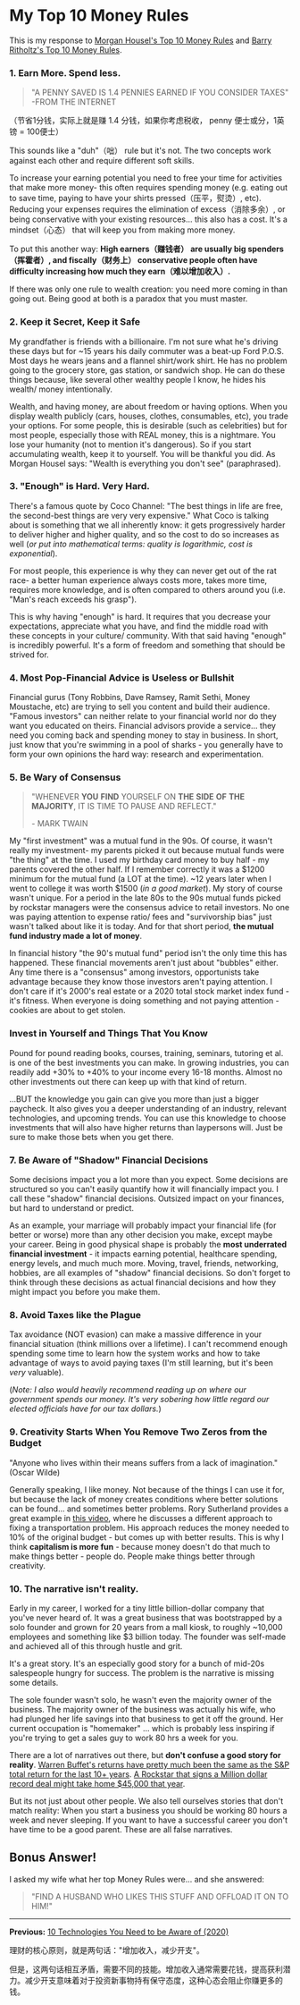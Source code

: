 
# My Top 10 Money Rules


This is my response to [Morgan Housel's Top 10 Money Rules](https://www.collaborativefund.com/blog/$/) and [Barry Ritholtz's Top 10 Money Rules](https://ritholtz.com/2021/07/top-10-rules-for-money/).

### 1. Earn More. Spend less.

> "A PENNY SAVED IS 1.4 PENNIES EARNED IF YOU CONSIDER TAXES" -FROM THE INTERNET

（节省1分钱，实际上就是赚 1.4 分钱，如果你考虑税收， penny 便士或分，1英镑 = 100便士）

This sounds like a "duh"（咄） rule but it's not. The two concepts work against each other and require different soft skills.

To increase your earning potential you need to free your time for activities that make more money- this often requires spending money (e.g. eating out to save time, paying to have your shirts pressed（压平，熨烫）, etc). Reducing your expenses requires the elimination of excess（消除多余）, or being conservative with your existing resources... this also has a cost. It's a mindset（心态） that will keep you from making more money.

To put this another way: **High earners（赚钱者） are usually big spenders（挥霍者）, and fiscally（财务上） conservative people often have difficulty increasing how much they earn（难以增加收入）.**

If there was only one rule to wealth creation: you need more coming in than going out. Being good at both is a paradox that you must master.

### 2. Keep it Secret, Keep it Safe

My grandfather is friends with a billionaire. I'm not sure what he's driving these days but for ~15 years his daily commuter was a beat-up Ford P.O.S. Most days he wears jeans and a flannel shirt/work shirt. He has no problem going to the grocery store, gas station, or sandwich shop. He can do these things because, like several other wealthy people I know, he hides his wealth/ money intentionally.

Wealth, and having money, are about freedom or having options. When you display wealth publicly (cars, houses, clothes, consumables, etc), you trade your options. For some people, this is desirable (such as celebrities) but for most people, especially those with REAL money, this is a nightmare. You lose your humanity (not to mention it's dangerous). So if you start accumulating wealth, keep it to yourself. You will be thankful you did. As Morgan Housel says: "Wealth is everything you don't see" (paraphrased).

### 3. "Enough" is Hard. Very Hard.

There's a famous quote by Coco Channel: "The best things in life are free, the second-best things are very very expensive." What Coco is talking about is something that we all inherently know: it gets progressively harder to deliver higher and higher quality, and so the cost to do so increases as well (*or put into mathematical terms: quality is logarithmic, cost is exponential*).

For most people, this experience is why they can never get out of the rat race- a better human experience always costs more, takes more time, requires more knowledge, and is often compared to others around you (i.e. "Man's reach exceeds his grasp").

This is why having "enough" is hard. It requires that you decrease your expectations, appreciate what you have, and find the middle road with these concepts in your culture/ community. With that said having "enough" is incredibly powerful. It's a form of freedom and something that should be strived for.

### 4. Most Pop-Financial Advice is Useless or Bullshit

Financial gurus (Tony Robbins, Dave Ramsey, Ramit Sethi, Money Moustache, etc) are trying to sell you content and build their audience. "Famous investors" can neither relate to your financial world nor do they want you educated on theirs. Financial advisors provide a service... they need you coming back and spending money to stay in business. In short, just know that you're swimming in a pool of sharks - you generally have to form your own opinions the hard way: research and experimentation.

### 5. Be Wary of Consensus

> "WHENEVER **YOU** **FIND** YOURSELF ON **THE** **SIDE** **OF** **THE** **MAJORITY**, IT IS TIME TO PAUSE AND REFLECT."
>
> \- MARK TWAIN

My "first investment" was a mutual fund in the 90s. Of course, it wasn't really my investment- my parents picked it out because mutual funds were "the thing" at the time. I used my birthday card money to buy half - my parents covered the other half. If I remember correctly it was a $1200 minimum for the mutual fund (a LOT at the time). ~12 years later when I went to college it was worth $1500 (*in a good market*). My story of course wasn't unique. For a period in the late 80s to the 90s mutual funds picked by rockstar managers were the consensus advice to retail investors. No one was paying attention to expense ratio/ fees and "survivorship bias" just wasn't talked about like it is today. And for that short period, **the mutual fund industry made a lot of money**.

In financial history "the 90's mutual fund" period isn't the only time this has happened. These financial movements aren't just about "bubbles" either. Any time there is a "consensus" among investors, opportunists take advantage because they know those investors aren't paying attention. I don't care if it's 2000's real estate or a 2020 total stock market index fund - it's fitness. When everyone is doing something and not paying attention - cookies are about to get stolen.

### Invest in Yourself and Things That You Know

Pound for pound reading books, courses, training, seminars, tutoring et al. is one of the best investments you can make. In growing industries, you can readily add +30% to +40% to your income every 16-18 months. Almost no other investments out there can keep up with that kind of return.

...BUT the knowledge you gain can give you more than just a bigger paycheck. It also gives you a deeper understanding of an industry, relevant technologies, and upcoming trends. You can use this knowledge to choose investments that will also have higher returns than laypersons will. Just be sure to make those bets when you get there.

### 7. Be Aware of "Shadow" Financial Decisions

Some decisions impact you a lot more than you expect. Some decisions are structured so you can't easily quantify how it will financially impact you. I call these "shadow" financial decisions. Outsized impact on your finances, but hard to understand or predict.

As an example, your marriage will probably impact your financial life (for better or worse) more than any other decision you make, except maybe your career. Being in good physical shape is probably the **most underrated financial investment** - it impacts earning potential, healthcare spending, energy levels, and much much more. Moving, travel, friends, networking, hobbies, are all examples of "shadow" financial decisions. So don't forget to think through these decisions as actual financial decisions and how they might impact you before you make them.

### 8. Avoid Taxes like the Plague

Tax avoidance (NOT evasion) can make a massive difference in your financial situation (think millions over a lifetime). I can't recommend enough spending some time to learn how the system works and how to take advantage of ways to avoid paying taxes (I'm still learning, but it's been *very* valuable).

(*Note: I also would heavily recommend reading up on where our government spends our money. It's very sobering how little regard our elected officials have for our tax dollars.*)

### 9. Creativity Starts When You Remove Two Zeros from the Budget

"Anyone who lives within their means suffers from a lack of imagination." (Oscar Wilde)

Generally speaking, I like money. Not because of the things I can use it for, but because the lack of money creates conditions where better solutions can be found... and sometimes better problems. Rory Sutherland provides a great example in [this video](https://www.youtube.com/watch?v=uXKilrFGd2U&t=369s), where he discusses a different approach to fixing a transportation problem. His approach reduces the money needed to 10% of the original budget - but comes up with better results. This is why I think **capitalism is more fun** - because money doesn't do that much to make things better - people do. People make things better through creativity.

### 10. The narrative isn't reality.

Early in my career, I worked for a tiny little billion-dollar company that you've never heard of. It was a great business that was bootstrapped by a solo founder and grown for 20 years from a mall kiosk, to roughly ~10,000 employees and something like $3 billion today. The founder was self-made and achieved all of this through hustle and grit.

It's a great story. It's an especially good story for a bunch of mid-20s salespeople hungry for success. The problem is the narrative is missing some details.

The sole founder wasn't solo, he wasn't even the majority owner of the business. The majority owner of the business was actually his wife, who had plunged her life savings into that business to get it off the ground. Her current occupation is "homemaker" ... which is probably less inspiring if you're trying to get a sales guy to work 80 hrs a week for you.

There are a lot of narratives out there, but **don't confuse a good story for reality**. [Warren Buffet's returns have pretty much been the same as the S&P total return for the last 10+ years](https://twitter.com/EpsilonTheory/status/1096542052047826944). [A Rockstar that signs a Million dollar record deal might take home $45,000 that year](https://www.salon.com/2000/06/14/love_7/).

But its not just about other people. We also tell ourselves stories that don't match reality: When you start a business you should be working 80 hours a week and never sleeping. If you want to have a successful career you don't have time to be a good parent. These are all false narratives.

## Bonus Answer!

I asked my wife what her top Money Rules were... and she answered:

> "FIND A HUSBAND WHO LIKES THIS STUFF AND OFFLOAD IT ON TO HIM!"

------

**Previous:** [10 Technologies You Need to be Aware of (2020)](https://jonpauluritis.com/articles/10-technologies-you-need-to-be-aware-of-2020/)





理财的核心原则，就是两句话："增加收入，减少开支"。

但是，这两句话相互矛盾，需要不同的技能。增加收入通常需要花钱，提高获利潜力。减少开支意味着对于投资新事物持有保守态度，这种心态会阻止你赚更多的钱。